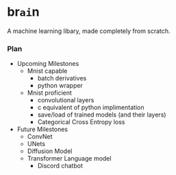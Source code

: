 # br`ai`n
A machine learning libary, made completely from scratch.

### Plan
- Upcoming Milestones
    - Mnist capable
        - batch derivatives
        - python wrapper
    - Mnist proficient
        - convolutional layers
        - c equivalent of python implimentation
        - save/load of trained models (and their layers)
        - Categorical Cross Entropy loss
- Future Milestones
    - ConvNet
    - UNets
    - Diffusion Model
    - Transformer Language model
        - Discord chatbot
